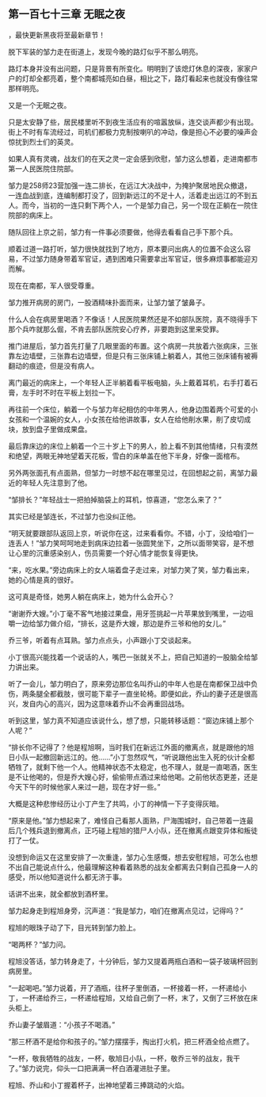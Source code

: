 ## 第一百七十三章 无眠之夜
，最快更新黑夜将至最新章节！

脱下军装的邹力走在街道上，发现今晚的路灯似乎不那么明亮。

路灯本身并没有出问题，只是背景有所变化。明明到了该熄灯休息的深夜，家家户户的灯却全都亮着，整个南都城亮如白昼，相比之下，路灯看起来也就没有像往常那样明亮。

又是一个无眠之夜。

只是太安静了些，居民楼里听不到夜生活应有的喧嚣放纵，连交谈声都少有出现。街上不时有车流经过，司机们都极力克制按喇叭的冲动，像是担心不必要的噪声会惊扰到烈士们的英灵。

如果人真有灵魂，战友们的在天之灵一定会感到欣慰，邹力这么想着，走进南都市第一人民医院住院部。

邹力是258师23营加强一连二排长，在远江大决战中，为掩护聚居地民众撤退，一连血战到底，连编制都打没了，回到新远江的不足十人，活着走出远江的不到五人。而今，当初的一连只剩下两个人，一个是邹力自己，另一个现在正躺在一院住院部的病床上。

随队回往上京之前，邹力有一件事必须要做，他得去看看自己手下那个兵。

顺着过道一路打听，邹力很快就找到了地方，原本要问出病人的位置不会这么容易，不过邹力随身带着军官证，遇到困难只需要拿出军官证，很多麻烦事都能迎刃而解。

现在在南都，军人很受尊重。

邹力推开病房的房门，一股酒精味扑面而来，让邹力皱了皱鼻子。

什么人会在病房里喝酒？不像话！人民医院果然还是不如部队医院，真不晓得手下那个兵咋就那么倔，不肯去部队医院安心疗养，非要跑到这里来受罪。

推门进屋后，邹力首先打量了几眼里面的布置。这个病房一共放着六张病床，三张靠左边墙壁，三张靠右边墙壁，但是只有三张床铺上躺着人，其他三张床铺有被褥翻动的痕迹，但是没有病人。

离门最近的病床上，一个年轻人正半躺着看平板电脑，头上戴着耳机，右手打着石膏，左手时不时在平板上划拉一下。

再往前一个床位，躺着一个与邹力年纪相仿的中年男人，他身边围着两个可爱的小女孩和一个温婉的女人，小女孩在给他讲故事，女人在给他削水果，削了皮切成块，放到盘子里做成果盘。

最后靠床边的床位上躺着一个三十岁上下的男人，脸上看不到其他情绪，只有漠然和绝望，两眼无神地望着天花板，雪白的床单盖在他下半身，好像一面棺布。

另外两张面孔有点面熟，但邹力一时想不起在哪里见过，在回想起之前，离邹力最近的年轻人先注意到了他。

“邹排长？”年轻战士一把拍掉脑袋上的耳机，惊喜道，“您怎么来了？”

其实已经是邹连长，不过邹力也没纠正他。

“明天就要跟部队返回上京，听说你在这，过来看看你。不错，小丁，没给咱们一连丢人！”邹力笑呵呵地走到病床边拉着一张圆凳坐下，之所以面带笑容，是不想让心里的沉重感染别人，伤员需要一个好心情才能恢复得更快。

“来，吃水果。”旁边病床上的女人端着盘子走过来，对邹力笑了笑，邹力看出来，她的心情是真的很好。

这可真是奇怪，她男人躺在病床上，她为什么会开心？

“谢谢乔大嫂。”小丁毫不客气地接过果盘，用牙签挑起一片苹果放到嘴里，一边咀嚼一边给邹力做介绍，“排长，这是乔大嫂，那边是乔三爷和他的女儿。”

乔三爷，听着有点耳熟。邹力点点头，小声跟小丁交谈起来。

小丁很高兴能找着一个说话的人，嘴巴一张就关不上，把自己知道的一股脑全给邹力讲出来。

听了一会儿，邹力明白了，原来旁边那位名叫乔山的中年人也是在南都保卫战中负伤，两条腿全都截肢，很可能下辈子一直坐轮椅。即便如此，乔山的妻子还是很高兴，发自内心的高兴，因为这意味着乔山不会再重回战场。

听到这里，邹力真不知道应该说什么，想了想，只能转移话题：“窗边床铺上那个人呢？”

“排长你不记得了？他是程旭啊，当时我们在新远江外面的撤离点，就是跟他的旭日小队一起撤回新远江的。他……”小丁忽然叹气，“听说跟他出生入死的伙计全都牺牲了，就剩下他一个人。他精神状态不太稳定，也不理人，就是一直喝酒，医生是不让他喝的，但是乔大嫂心好，偷偷带点酒过来给他喝。之前他状态更差，还是今天下午的时候他家人来过一趟，现在才好一些。”

大概是这种悲惨经历让小丁产生了共鸣，小丁的神情一下子变得灰暗。

“原来是他。”邹力想起来了，难怪自己看那人面熟，尸海围城时，自己带着一连最后几个残兵退到撤离点，正巧碰上程旭的猎尸人小队，还在撤离点跟变异体和叛徒打了一仗。

没想到命运又在这里安排了一次重逢，邹力心生感慨，想去安慰程旭，可怎么也想不出自己能说点什么，他最理解这种看着熟悉的战友全都离去只剩自己孤身一人的感受，所以他知道说什么都无济于事。

话讲不出来，就全都放到酒杯里。

邹力起身走到程旭身旁，沉声道：“我是邹力，咱们在撤离点见过，记得吗？”

程旭的眼珠子动了下，目光转到邹力脸上。

“喝两杯？”邹力问。

程旭没答话，邹力转身走了，十分钟后，邹力又提着两瓶白酒和一袋子玻璃杯回到病房里。

“一起喝吧。”邹力说着，开了酒瓶，往杯子里倒酒，一杯接着一杯，一杯递给小丁，一杯递给乔三，一杯递给程旭，又给自己倒了一杯，末了，又倒了三杯放在床头柜上。

乔山妻子皱眉道：“小孩子不喝酒。”

“那三杯酒不是给你和孩子的。”邹力摆摆手，掏出打火机，把三杯酒全给点燃了。

“一杯，敬我牺牲的战友，一杯，敬旭日小队，一杯，敬乔三爷的战友，我干了。”邹力说完，仰头一口把满满一杯白酒灌进肚子里。

程旭、乔山和小丁握着杯子，出神地望着三捧跳动的火焰。

